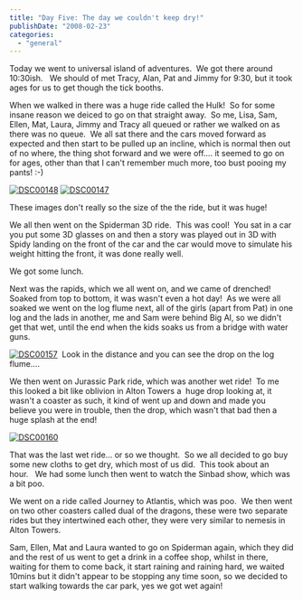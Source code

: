 ```yaml
---
title: "Day Five: The day we couldn't keep dry!"
publishDate: "2008-02-23"
categories: 
  - "general"
---
```


Today we went to universal island of adventures.  We got there around 10:30ish.   We should of met Tracy, Alan, Pat and Jimmy for 9:30, but it took ages for us to get though the tick booths.

When we walked in there was a huge ride called the Hulk!  So for some insane reason we deiced to go on that straight away.  So me, Lisa, Sam, Ellen, Mat, Laura, Jimmy and Tracy all queued or rather we walked on as there was no queue.  We all sat there and the cars moved forward as expected and then start to be pulled up an incline, which is normal then out of no where, the thing shot forward and we were off.... it seemed to go on for ages, other than that I can't remember much more, too bust pooing my pants! :-)

[![DSC00148](http://ramberlinggeek.co.uk/wp-content/uploads/2008/02/dsc00148-thumb.jpg)](http://ramberlinggeek.co.uk/wp-content/uploads/2008/02/dsc00148.jpg) [![DSC00147](http://ramberlinggeek.co.uk/wp-content/uploads/2008/02/dsc00147-thumb.jpg)](http://ramberlinggeek.co.uk/wp-content/uploads/2008/02/dsc00147.jpg)

These images don't really so the size of the the ride, but it was huge!

We all then went on the Spiderman 3D ride.  This was cool!  You sat in a car you put some 3D glasses on and then a story was played out in 3D with Spidy landing on the front of the car and the car would move to simulate his weight hitting the front, it was done really well.

We got some lunch.

Next was the rapids, which we all went on, and we came of drenched!  Soaked from top to bottom, it was wasn't even a hot day!  As we were all soaked we went on the log flume next, all of the girls (apart from Pat) in one log and the lads in another, me and Sam were behind Big Al, so we didn't get that wet, until the end when the kids soaks us from a bridge with water guns.

[![DSC00157](http://ramberlinggeek.co.uk/wp-content/uploads/2008/02/dsc00157-thumb.jpg)](http://ramberlinggeek.co.uk/wp-content/uploads/2008/02/dsc00157.jpg)  Look in the distance and you can see the drop on the log flume....

We then went on Jurassic Park ride, which was another wet ride!  To me this looked a bit like oblivion in Alton Towers a  huge drop looking at, it wasn't a coaster as such, it kind of went up and down and made you believe you were in trouble, then the drop, which wasn't that bad then a huge splash at the end!

[![DSC00160](http://ramberlinggeek.co.uk/wp-content/uploads/2008/02/dsc00160-thumb.jpg)](http://ramberlinggeek.co.uk/wp-content/uploads/2008/02/dsc00160.jpg)

That was the last wet ride... or so we thought.  So we all decided to go buy some new cloths to get dry, which most of us did.  This took about an hour.   We had some lunch then went to watch the Sinbad show, which was a bit poo.

We went on a ride called Journey to Atlantis, which was poo.  We then went on two other coasters called dual of the dragons, these were two separate rides but they intertwined each other, they were very similar to nemesis in Alton Towers.

Sam, Ellen, Mat and Laura wanted to go on Spiderman again, which they did and the rest of us went to get a drink in a coffee shop, whilst in there, waiting for them to come back, it start raining and raining hard, we waited 10mins but it didn't appear to be stopping any time soon, so we decided to start walking towards the car park, yes we got wet again!
